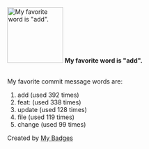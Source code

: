 <img src="https://my-badges.github.io/my-badges/favorite-word.png" alt="My favorite word is &quot;add&quot;." title="My favorite word is &quot;add&quot;." width="128">
<strong>My favorite word is &quot;add&quot;.</strong>
<br><br>

My favorite commit message words are:

1. add (used 392 times)
2. feat: (used 338 times)
3. update (used 128 times)
4. file (used 119 times)
5. change (used 99 times)


Created by <a href="https://github.com/my-badges/my-badges">My Badges</a>